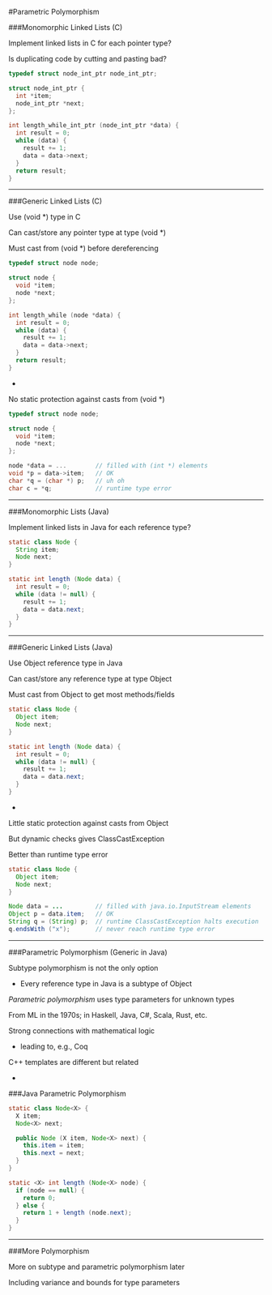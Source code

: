 #Parametric Polymorphism

###Monomorphic Linked Lists (C)

Implement linked lists in C for each pointer type?

Is duplicating code by cutting and pasting bad?

```c
typedef struct node_int_ptr node_int_ptr;

struct node_int_ptr {
  int *item;
  node_int_ptr *next;
};

int length_while_int_ptr (node_int_ptr *data) {
  int result = 0;
  while (data) {
    result += 1;
    data = data->next;
  }
  return result;
}
```

***

###Generic Linked Lists (C)

Use (void *) type in C

Can cast/store any pointer type at type (void *)

Must cast from (void *) before dereferencing

```c
typedef struct node node;

struct node {
  void *item;
  node *next;
};

int length_while (node *data) {
  int result = 0;
  while (data) {
    result += 1;
    data = data->next;
  }
  return result;
}
```

-

No static protection against casts from (void *)

```c
typedef struct node node;

struct node {
  void *item;
  node *next;
};

node *data = ...        // filled with (int *) elements
void *p = data->item;   // OK
char *q = (char *) p;   // uh oh
char c = *q;            // runtime type error
```

***

###Monomorphic Lists (Java)

Implement linked lists in Java for each reference type?

```java
static class Node {
  String item;
  Node next;
}

static int length (Node data) {
  int result = 0;
  while (data != null) {
    result += 1;
    data = data.next;
  }
}
```

***

###Generic Linked Lists (Java)

Use Object reference type in Java

Can cast/store any reference type at type Object

Must cast from Object to get most methods/fields

```java
static class Node {
  Object item;
  Node next;
}

static int length (Node data) {
  int result = 0;
  while (data != null) {
    result += 1;
    data = data.next;
  }
}
```

-

Little static protection against casts from Object

But dynamic checks gives ClassCastException

Better than runtime type error

```java
static class Node {
  Object item;
  Node next;
}

Node data = ...         // filled with java.io.InputStream elements
Object p = data.item;   // OK
String q = (String) p;  // runtime ClassCastException halts execution
q.endsWith ("x");       // never reach runtime type error
```

***

###Parametric Polymorphism (Generic in Java)

Subtype polymorphism is not the only option

- Every reference type in Java is a subtype of Object

*Parametric polymorphism* uses type parameters for unknown types

From ML in the 1970s; in Haskell, Java, C#, Scala, Rust, etc.

Strong connections with mathematical logic

- leading to, e.g., Coq

C++ templates are different but related

-

###Java Parametric Polymorphism

```java
static class Node<X> {
  X item;
  Node<X> next;

  public Node (X item, Node<X> next) { 
    this.item = item; 
    this.next = next; 
  }
}

static <X> int length (Node<X> node) {
  if (node == null) {
    return 0;
  } else { 
    return 1 + length (node.next);
  }
}
```

***

###More Polymorphism

More on subtype and parametric polymorphism later

Including variance and bounds for type parameters